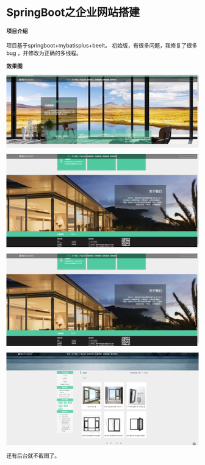 # SpringBoot之企业网站搭建

#### 项目介绍

项目基于springboot+mybatisplus+beelt。
初始版，有很多问题，我修复了很多bug ，并修改为正确的多线程。

 **效果图** 


![主页](image/%E4%B8%BB%E9%A1%B5image.png)

![产品展示](image/%E4%BA%A7%E5%93%81image.png)

![新闻资讯](image/%E4%BA%A7%E5%93%81image.png)

![详情页面](image/%E4%BA%A7%E5%93%813image.png)

还有后台就不截图了。
